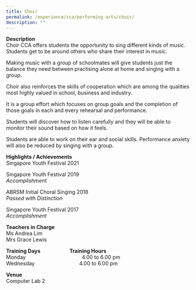 ```yaml
---
title: Choir
permalink: /experience/cca/performing-arts/choir/
description: ""
---
```

**Description** <br>
Choir CCA offers students the opportunity to sing different kinds of music. Students get to be around others who share their interest in music. 

Making music with a group of schoolmates will give students just the balance they need between practising alone at home and singing with a group. 

Choir also reinforces the skills of cooperation which are among the qualities most highly valued in school, business and industry. 

It is a group effort which focuses on group goals and the completion of those goals in each and every rehearsal and performance. 

Students will discover how to listen carefully and they will be able to monitor their sound based on how it feels. 

Students are able to work on their ear and social skills. Performance anxiety will also be reduced by singing with a group.

**Highlights / Achievements** <br>
Singapore Youth Festival 2021

Singapore Youth Festival 2019 <br>
_Accomplishment_

ABRSM Initial Choral Singing 2018 <br>
_Passed with Distinction_

Singapore Youth Festival 2017 <br>
_Accomplishment_  

**Teachers in Charge** <br>
Ms Andrea Lim <br>
Mrs Grace Lewis

**Training Days                        Training Hours** <br>
Monday                                       4.00 to 6.00 pm  <br>
Wednesday                               4.00 to 6.00 pm

**Venue** <br>
Computer Lab 2